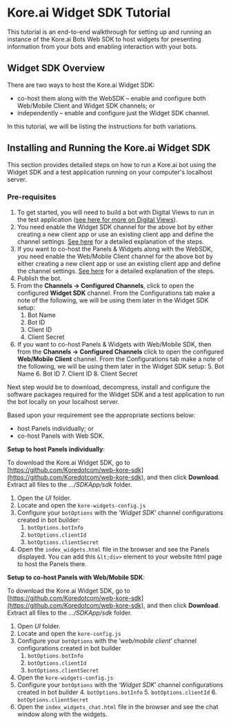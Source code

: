 # Kore.ai Widget SDK Tutorial

This tutorial is an end-to-end walkthrough for setting up and running an instance of the Kore.ai Bots Web SDK to host widgets for presenting information from your bots and enabling interaction with your bots.

## Widget SDK Overview

There are two ways to host the Kore.ai Widget SDK:

* co-host them along with the WebSDK – enable and configure both Web/Mobile Client and Widget SDK channels; or
* independently – enable and configure just the Widget SDK channel.

In this tutorial, we will be listing the instructions for both variations.

## Installing and Running the Kore.ai Widget SDK

This section provides detailed steps on how to run a Kore.ai bot using the Widget SDK and a test application running on your computer's localhost server.

### Pre-requisites

1. To get started, you will need to build a bot with Digital Views to run in the test application ([see here for more on Digital Views](../../automation/use-cases/digital-skills/digital-views)).
2. You need enable the Widget SDK channel for the above bot by either creating a new client app or use an existing client app and define the channel settings. [See here](../../channels/add-widget-sdk-channel) for a detailed explanation of the steps.
3. If you want to co-host the Panels & Widgets along with the WebSDK, you need enable the Web/Mobile Client channel for the above bot by either creating a new client app or use an existing client app and define the channel settings. [See here](../tutorials/web-sdk) for a detailed explanation of the steps.
4. Publish the bot.
5. From the **Channels -> Configured Channels**, click to open the configured **Widget SDK** channel. From the Configurations tab make a note of the following, we will be using them later in the Widget SDK setup:
    1. Bot Name
    2. Bot ID
    3. Client ID
    4. Client Secret
6. If you want to co-host Panels & Widgets with Web/Mobile SDK, then from the **Channels -> Configured Channels** click to open the configured **Web/Mobile Client** channel. From the Configurations tab make a note of the following, we will be using them later in the Widget SDK setup:
    5. Bot Name
    6. Bot ID
    7. Client ID
    8. Client Secret

Next step would be to download, decompress, install and configure the software packages required for the Widget SDK and a test application to run the bot locally on your localhost server.

Based upon your requirement see the appropriate sections below:

* host Panels individually; or
* co-host Panels with Web SDK.

**Setup to host Panels individually**:

To download the Kore.ai Widget SDK, go to [https://github.com/Koredotcom/web-kore-sdk](https://github.com/Koredotcom/web-kore-sdk), and then click **Download**. Extract all files to the _…/SDKApp/sdk_ folder.

1. Open the _UI_ folder.
2. Locate and open the `kore-widgets-config.js`
3. Configure your `botOptions` with the ‘_Widget SDK_’ channel configurations created in bot builder:
    1. `botOptions.botInfo`
    2. `botOptions.clientId`
    3. `botOptions.clientSecret`
4. Open the `index_widgets.html` file in the browser and see the Panels displayed. You can add this `&lt;div>` element to your website html page to host the Panels there.

**Setup to co-host Panels with Web/Mobile SDK**:

To download the Kore.ai Widget SDK, go to [https://github.com/Koredotcom/web-kore-sdk](https://github.com/Koredotcom/web-kore-sdk), and then click **Download**. Extract all files to the _…/SDKApp/sdk_ folder.

1. Open _UI_ folder.
2. Locate and open the `kore-config.js`
3. Configure your `botOptions` with the ‘_web/mobile client_’ channel configurations created in bot builder
    1. `botOptions.botInfo`
    2. `botOptions.clientId`
    3. `botOptions.clientSecret`
4. Open the `kore-widgets-config.js`
5. Configure your `botOptions` with the ‘_Widget SDK_’ channel configurations created in bot builder
    4. `botOptions.botInfo`
    5. `botOptions.clientId`
    6. `botOptions.clientSecret`
6. Open the `index_widgets_chat.html` file in the browser and see the chat window along with the widgets.